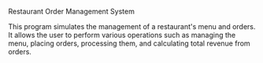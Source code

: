 Restaurant Order Management System

  This program simulates the management of a restaurant's menu and orders.
  It allows the user to perform various operations such as managing the menu,
  placing orders, processing them, and calculating total revenue from orders.
